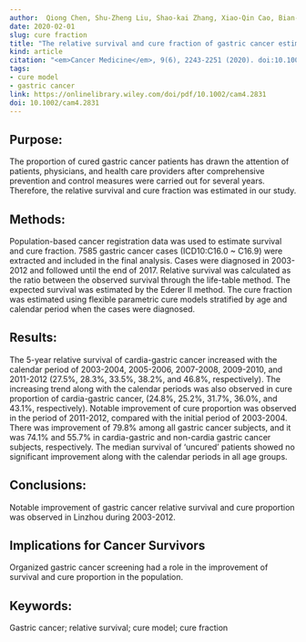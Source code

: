 ```yaml
---
author:  Qiong Chen, Shu-Zheng Liu, Shao-kai Zhang, Xiao-Qin Cao, Bian-Yun Li, Pei-Liang Quan, Lan-Wei Guo, Dong Lee, Xi-Bin Sun, Yawei Zhang, Jian-Gong Zhang.
date: 2020-02-01
slug: cure fraction
title: "The relative survival and cure fraction of gastric cancer estimated through flexible parametric models using data from population-based cancer registration during 2003-2012 in Linzhou, China."
kind: article
citation: "<em>Cancer Medicine</em>, 9(6), 2243-2251 (2020). doi:10.1002/cam4.2831"
tags:
- cure model
- gastric cancer
link: https://onlinelibrary.wiley.com/doi/pdf/10.1002/cam4.2831
doi: 10.1002/cam4.2831
---
```


## Purpose:  
The proportion of cured gastric cancer patients has drawn the attention of patients, physicians, and health care providers after comprehensive prevention and control measures were carried out for several years. Therefore, the relative survival and cure fraction was estimated in our study. 
## Methods:  
Population-based cancer registration data was used to estimate survival and cure fraction. 7585 gastric cancer cases (ICD10:C16.0 ~ C16.9) were extracted and included in the final analysis. Cases were diagnosed in 2003-2012 and followed until the end of 2017. Relative survival was calculated as the ratio between the observed survival through the life-table method. The expected survival was estimated by the Ederer II method. The cure fraction was estimated using flexible parametric cure models stratified by age and calendar period when the cases were diagnosed.
## Results:  
The 5-year relative survival of cardia-gastric cancer increased with the calendar period of 2003-2004, 2005-2006, 2007-2008, 2009-2010, and 2011-2012 (27.5%, 28.3%, 33.5%, 38.2%, and 46.8%, respectively). The increasing trend along with the calendar periods was also observed in cure proportion of cardia-gastric cancer, (24.8%, 25.2%, 31.7%, 36.0%, and 43.1%, respectively). Notable improvement of cure proportion was observed in the period of 2011-2012, compared with the initial period of 2003-2004. There was improvement of 79.8% among all gastric cancer subjects, and it was 74.1% and 55.7% in cardia-gastric and non-cardia gastric cancer subjects, respectively. The median survival of ‘uncured’ patients showed no significant improvement along with the calendar periods in all age groups. 
## Conclusions:  
Notable improvement of gastric cancer relative survival and cure proportion was observed in Linzhou during 2003-2012.
## Implications for Cancer Survivors  
Organized gastric cancer screening had a role in the improvement of survival and cure proportion in the population.
## Keywords:  
Gastric cancer; relative survival; cure model; cure fraction


